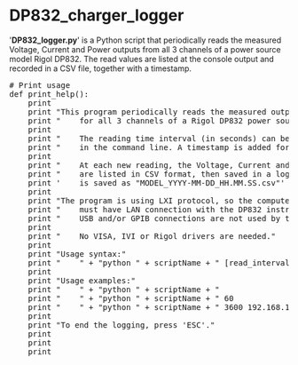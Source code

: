 # DP832_charger_logger
'**DP832_logger.py**' is a Python script that periodically reads the measured Voltage, Current and Power outputs from all 3 channels of a power source model Rigol DP832. The read values are listed at the console output and recorded in a CSV file, together with a timestamp.

<pre># Print usage
def print_help():
    print
    print "This program periodically reads the measured output values"
    print "    for all 3 channels of a Rigol DP832 power source."
    print
    print "    The reading time interval (in seconds) can be specified"
    print "    in the command line. A timestamp is added for each new reading."
    print
    print "    At each new reading, the Voltage, Current and Power for each channel"
    print "    are listed in CSV format, then saved in a log file. The log file"
    print '    is saved as "MODEL_YYYY-MM-DD_HH.MM.SS.csv"'
    print
    print "The program is using LXI protocol, so the computer"
    print "    must have LAN connection with the DP832 instrument."
    print "    USB and/or GPIB connections are not used by this software."
    print
    print "    No VISA, IVI or Rigol drivers are needed."
    print
    print "Usage syntax:"
    print "    " + "python " + scriptName + " [read_interval [instrument_IP]]"
    print
    print "Usage examples:"
    print "    " + "python " + scriptName + "                   # log outputs (1s, 192.168.1.4)"
    print "    " + "python " + scriptName + " 60                # log at each minute (192.168.1.4)"
    print "    " + "python " + scriptName + " 3600 192.168.1.7  # log hourly from IP 192.168.1.7"
    print
    print "To end the logging, press 'ESC'."
    print
    print
    print
</pre>